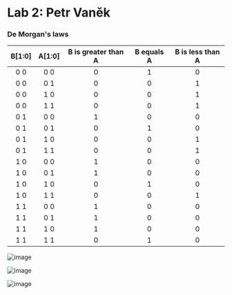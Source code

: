 # Lab 2: Petr Vaněk
### De Morgan's laws
| **B[1:0]** | **A[1:0]** |**B is greater than A** | **B equals A** | **B is less than A** | 
| :-: | :-: | :-: | :-: | :-: |
|0 0|	0 0|	0|	1 |	0|
|0 0|	0 1|	0	 |0|	1|
|0 0	|1 0	|0	|0	|1|
|0 0|	1 1|	0|	0|	1|
|0 1	|0 0	|1	|0	|0|
|0 1	|0 1|	0|	1|	0|
|0 1	|1 0	|0	|0	|1|
|0 1	|1 1|	0|	0|	1|
|1 0	|0 0	|1	|0	|0|
|1 0|	0 1|	1	|0	|0|
|1 0	|1 0	|0	|1|	0|
|1 0|	1 1|	0	|0|	1|
|1 1	|0 0	|1	|0	|0|
|1 1	|0 1|	1|	0|	0|
|1 1	|1 0	|1	|0	|0|
|1 1	|1 1|	0|	1|	0|

![image](https://user-images.githubusercontent.com/99393183/154686692-5d8b1d85-f5a6-4aa4-b155-e22b1617b52c.png)


![image](https://user-images.githubusercontent.com/99393183/154686721-1fdd5636-b26b-4f4f-8039-c845a3a7d2f6.png)


![image](https://user-images.githubusercontent.com/99393183/154686883-1bf9e1e8-fc5e-4cbe-958c-31ecdc4e5252.png)

